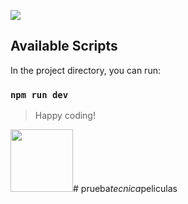 ![](src/assets/logo-gray.png)

## Available Scripts

In the project directory, you can run:

### `npm run dev`



> Happy coding!

<img src="https://user-images.githubusercontent.com/5693916/30273942-84252588-96fb-11e7-9420-5516b92cb1f7.gif" width="100">#   p r u e b a _ t e c n i c a _ p e l i c u l a s 
 
 